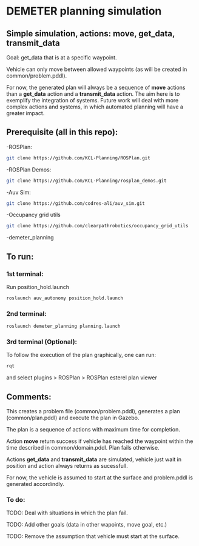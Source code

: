 # DEMETER planning simulation

## Simple simulation, actions: move, get_data, transmit_data
Goal: get_data that is at a specific waypoint.

Vehicle can only move between allowed waypoints (as will be created in common/problem.pddl).

For now, the generated plan will always be a sequence of **move** actions than a **get_data** action and a **transmit_data** action. 
The aim here is to exemplify the integration of systems. 
Future work will deal with more complex actions and systems, in which automated planning will have a greater impact.

## Prerequisite (all in this repo):

-ROSPlan: 
```sh
git clone https://github.com/KCL-Planning/ROSPlan.git
```

-ROSPlan Demos: 
```sh
git clone https://github.com/KCL-Planning/rosplan_demos.git
```
-Auv Sim:
```sh
git clone https://github.com/codres-ali/auv_sim.git
```
-Occupancy grid utils
```sh
git clone https://github.com/clearpathrobotics/occupancy_grid_utils
```
-demeter_planning

## To run:

### 1st terminal:
Run position_hold.launch
```sh
roslaunch auv_autonomy position_hold.launch
```

### 2nd terminal:
```sh
roslaunch demeter_planning planning.launch
```

### 3rd terminal (Optional):
To follow the execution of the plan graphically, one can run:
```sh
rqt
```
and select plugins > ROSPlan > ROSPlan esterel plan viewer

## Comments:

This creates a problem file (common/problem.pddl), generates a plan (common/plan.pddl) and execute the plan in Gazebo.

The plan is a sequence of actions with maximum time for completion.

Action **move** return success if vehicle has reached the waypoint within the time described in common/domain.pddl. Plan fails otherwise.

Actions **get_data** and **transmit_data** are simulated, vehicle just wait in position and action always returns as sucessfull.

For now, the vehicle is assumed to start at the surface and problem.pddl is generated accordindly.

### To do:

TODO: Deal with situations in which the plan fail.

TODO: Add other goals (data in other wapoints, move goal, etc.)

TODO: Remove the assumption that vehicle must start at the surface.
